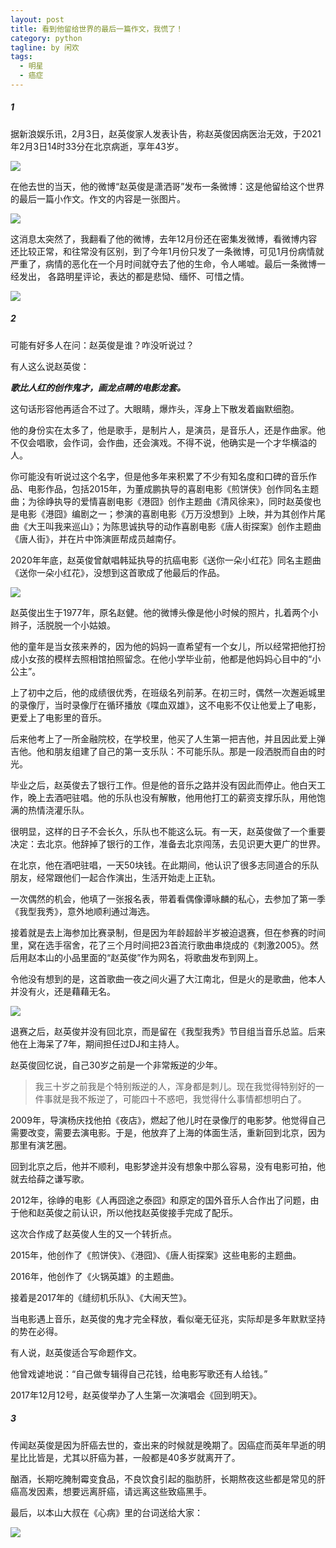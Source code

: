 ```yaml
---
layout: post
title: 看到他留给世界的最后一篇作文，我慌了！
category: python
tagline: by 闲欢
tags: 
  - 明星
  - 癌症
---
```


##### 1

据新浪娱乐讯，2月3日，赵英俊家人发表讣告，称赵英俊因病医治无效，于2021年2月3日14时33分在北京病逝，享年43岁。

![](http://www.justdopython.com/assets/images/2021/02/ynzs/0.jpg)

<!--more-->

在他去世的当天，他的微博“赵英俊是潇洒哥”发布一条微博：这是他留给这个世界的最后一篇小作文。作文的内容是一张图片。

![](http://www.justdopython.com/assets/images/2021/02/ynzs/1.jpg)

这消息太突然了，我翻看了他的微博，去年12月份还在密集发微博，看微博内容还比较正常，和往常没有区别，到了今年1月份只发了一条微博，可见1月份病情就严重了，病情的恶化在一个月时间就夺去了他的生命，令人唏嘘。最后一条微博一经发出， 各路明星评论，表达的都是悲恸、缅怀、可惜之情。

![](http://www.justdopython.com/assets/images/2021/02/ynzs/2.jpg)


##### 2

可能有好多人在问：赵英俊是谁？咋没听说过？

有人这么说赵英俊：

***歌比人红的创作鬼才，画龙点睛的电影龙套。***

这句话形容他再适合不过了。大眼睛，爆炸头，浑身上下散发着幽默细胞。

他的身份实在太多了，他是歌手，是制片人，是演员，是音乐人，还是作曲家。他不仅会唱歌，会作词，会作曲，还会演戏。不得不说，他确实是一个才华横溢的人。

你可能没有听说过这个名字，但是他多年来积累了不少有知名度和口碑的音乐作品、电影作品，包括2015年，为董成鹏执导的喜剧电影《煎饼侠》创作同名主题曲；为徐峥执导的爱情喜剧电影《港囧》创作主题曲《清风徐来》，同时赵英俊也是电影《港囧》编剧之一；参演的喜剧电影《万万没想到》上映，并为其创作片尾曲《大王叫我来巡山》；为陈思诚执导的动作喜剧电影《唐人街探案》创作主题曲《唐人街》，并在片中饰演匪帮成员越南仔。

2020年年底，赵英俊曾献唱韩延执导的抗癌电影《送你一朵小红花》同名主题曲《送你一朵小红花》，没想到这首歌成了他最后的作品。

![](http://www.justdopython.com/assets/images/2021/02/ynzs/3.jpg)

赵英俊出生于1977年，原名赵健。他的微博头像是他小时候的照片，扎着两个小辫子，活脱脱一个小姑娘。

他的童年是当女孩来养的，因为他的妈妈一直希望有一个女儿，所以经常把他打扮成小女孩的模样去照相馆拍照留念。在他小学毕业前，他都是他妈妈心目中的“小公主”。

上了初中之后，他的成绩很优秀，在班级名列前茅。在初三时，偶然一次邂逅城里的录像厅，当时录像厅在循环播放《喋血双雄》，这不电影不仅让他爱上了电影，更爱上了电影里的音乐。

后来他考上了一所金融院校，在学校里，他买了人生第一把吉他，并且因此爱上弹吉他。他和朋友组建了自己的第一支乐队：不可能乐队。那是一段洒脱而自由的时光。

毕业之后，赵英俊去了银行工作。但是他的音乐之路并没有因此而停止。他白天工作，晚上去酒吧驻唱。他的乐队也没有解散，他用他打工的薪资支撑乐队，用他饱满的热情浇灌乐队。

很明显，这样的日子不会长久，乐队也不能这么玩。有一天，赵英俊做了一个重要决定：去北京。他辞掉了银行的工作，准备去北京闯荡，去见识更大更广的世界。

在北京，他在酒吧驻唱，一天50块钱。在此期间，他认识了很多志同道合的乐队朋友，经常跟他们一起合作演出，生活开始走上正轨。

一次偶然的机会，他填了一张报名表，带着看偶像谭咏麟的私心，去参加了第一季《我型我秀》，意外地顺利通过海选。

接着就是去上海参加比赛录制，但是因为年龄超龄半岁被迫退赛，但在参赛的时间里，窝在选手宿舍，花了三个月时间把23首流行歌曲串烧成的《刺激2005》。然后用赵本山的小品里面的“赵英俊”作为网名，将歌曲发布到网上。

令他没有想到的是，这首歌曲一夜之间火遍了大江南北，但是火的是歌曲，他本人并没有火，还是藉藉无名。

![](http://www.justdopython.com/assets/images/2021/02/ynzs/4.jpg)

退赛之后，赵英俊并没有回北京，而是留在《我型我秀》节目组当音乐总监。后来他在上海呆了7年，期间担任过DJ和主持人。

赵英俊回忆说，自己30岁之前是一个非常叛逆的少年。

> 我三十岁之前我是个特别叛逆的人，浑身都是刺儿。现在我觉得特别好的一件事就是我不叛逆了，可能四十不惑吧，我觉得什么事情都想明白了。


2009年，导演杨庆找他拍《夜店》，燃起了他儿时在录像厅的电影梦。他觉得自己需要改变，需要去演电影。于是，他放弃了上海的体面生活，重新回到北京，因为那里有演艺圈。

回到北京之后，他并不顺利，电影梦途并没有想象中那么容易，没有电影可拍，他就去给薛之谦写歌。

2012年，徐峥的电影《人再囧途之泰囧》和原定的国外音乐人合作出了问题，由于他和赵英俊之前认识，所以他找赵英俊接手完成了配乐。

这次合作成了赵英俊人生的又一个转折点。

2015年，他创作了《煎饼侠》、《港囧》、《唐人街探案》这些电影的主题曲。

2016年，他创作了《火锅英雄》的主题曲。

接着是2017年的《缝纫机乐队》、《大闹天竺》。

当电影遇上音乐，赵英俊的鬼才完全释放，看似毫无征兆，实际却是多年默默坚持的势在必得。

有人说，赵英俊适合写命题作文。

他曾戏谑地说：“自己做专辑得自己花钱，给电影写歌还有人给钱。”

2017年12月12号，赵英俊举办了人生第一次演唱会《回到明天》。


##### 3

传闻赵英俊是因为肝癌去世的，查出来的时候就是晚期了。因癌症而英年早逝的明星比比皆是，尤其以肝癌为甚，一般都是40多岁就离开了。

酗酒，长期吃腌制霉变食品，不良饮食引起的脂肪肝，长期熬夜这些都是常见的肝癌高发因素，想要远离肝癌，请远离这些致癌黑手。

最后，以本山大叔在《心病》里的台词送给大家：

![](http://www.justdopython.com/assets/images/2021/02/ynzs/5.jpg)


